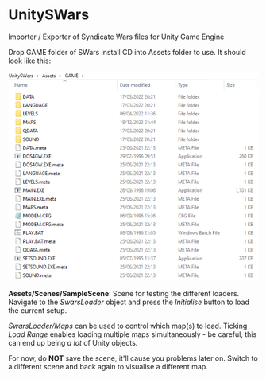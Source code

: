 # UnitySWars
Importer / Exporter of Syndicate Wars files for Unity Game Engine

Drop GAME folder of SWars install CD into Assets folder to use. It should look like this:

![image](Folder.png)


**Assets/Scenes/SampleScene**: Scene for testing the different loaders. Navigate to the _SwarsLoader_ object and press the _Initialise_ button to load the current setup. 

_SwarsLoader/Maps_ can be used to control which map(s) to load. Ticking _Load Range_ enables loading multiple maps simultaneously - be careful, this can end up being _a lot_ of Unity objects. 

For now, do **NOT** save the scene, it'll cause you problems later on. Switch to a different scene and back again to visualise a different map. 